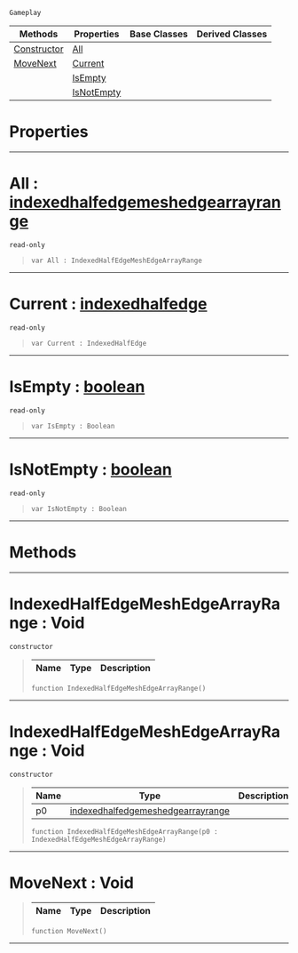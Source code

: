 `Gameplay`

|Methods|Properties|Base Classes|Derived Classes|
|---|---|---|---|
|[ Constructor](https://github.com/ZilchEngine/ZilchDocs/blob/master/code_reference/class_reference/indexedhalfedgemeshedgearrayrange.md#indexedhalfedgemeshedgea)|[ All](https://github.com/ZilchEngine/ZilchDocs/blob/master/code_reference/class_reference/indexedhalfedgemeshedgearrayrange.md#all-zilch-engine-document)| | |
|[ MoveNext](https://github.com/ZilchEngine/ZilchDocs/blob/master/code_reference/class_reference/indexedhalfedgemeshedgearrayrange.md#movenext-void)|[ Current](https://github.com/ZilchEngine/ZilchDocs/blob/master/code_reference/class_reference/indexedhalfedgemeshedgearrayrange.md#current-zilch-engine-docu)| | |
| |[ IsEmpty](https://github.com/ZilchEngine/ZilchDocs/blob/master/code_reference/class_reference/indexedhalfedgemeshedgearrayrange.md#isempty-zilch-engine-docu)| | |
| |[ IsNotEmpty](https://github.com/ZilchEngine/ZilchDocs/blob/master/code_reference/class_reference/indexedhalfedgemeshedgearrayrange.md#isnotempty-zilch-engine-d)| | |


 #  Properties


---  
 #  All : [indexedhalfedgemeshedgearrayrange](https://github.com/ZilchEngine/ZilchDocs/blob/master/code_reference/class_reference/indexedhalfedgemeshedgearrayrange.md)

 `read-only`

> 
> ``` lang=cpp, name=Nada
> var All : IndexedHalfEdgeMeshEdgeArrayRange


---  
 #  Current : [indexedhalfedge](https://github.com/ZilchEngine/ZilchDocs/blob/master/code_reference/class_reference/indexedhalfedge.md)

 `read-only`

> 
> ``` lang=cpp, name=Nada
> var Current : IndexedHalfEdge


---  
 #  IsEmpty : [boolean](https://github.com/ZilchEngine/ZilchDocs/blob/master/code_reference/nada_base_types/boolean.md)

 `read-only`

> 
> ``` lang=cpp, name=Nada
> var IsEmpty : Boolean


---  
 #  IsNotEmpty : [boolean](https://github.com/ZilchEngine/ZilchDocs/blob/master/code_reference/nada_base_types/boolean.md)

 `read-only`

> 
> ``` lang=cpp, name=Nada
> var IsNotEmpty : Boolean


---  
 #  Methods


---  
 #  IndexedHalfEdgeMeshEdgeArrayRange : Void

 `constructor`

> 
> |Name|Type|Description|
> |---|---|---|
> ``` lang=cpp, name=Nada
> function IndexedHalfEdgeMeshEdgeArrayRange()
> ``` 


---  
 #  IndexedHalfEdgeMeshEdgeArrayRange : Void

 `constructor`

> 
> |Name|Type|Description|
> |---|---|---|
> |p0|[indexedhalfedgemeshedgearrayrange](https://github.com/ZilchEngine/ZilchDocs/blob/master/code_reference/class_reference/indexedhalfedgemeshedgearrayrange.md)| |
> ``` lang=cpp, name=Nada
> function IndexedHalfEdgeMeshEdgeArrayRange(p0 : IndexedHalfEdgeMeshEdgeArrayRange)
> ``` 


---  
 #  MoveNext : Void

> 
> |Name|Type|Description|
> |---|---|---|
> ``` lang=cpp, name=Nada
> function MoveNext()
> ``` 


---  
 

 